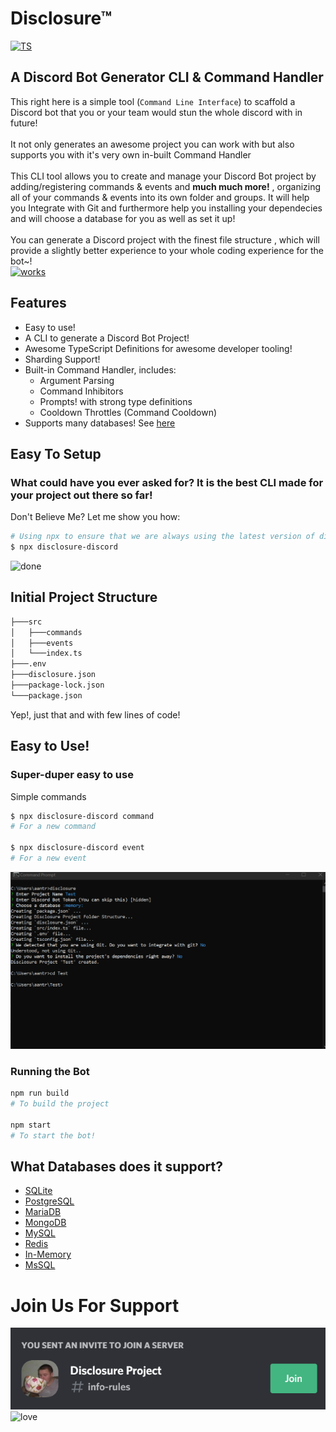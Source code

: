 # Disclosure™
[![TS](https://forthebadge.com/images/badges/made-with-typescript.svg)]()
## A Discord Bot Generator CLI & Command Handler

This right here is a simple tool (`` Command Line Interface ``) to scaffold a Discord bot that you or your team would stun the whole discord with in future! 
<br />
<br />
It not only generates an awesome project you can work with but also supports you with it's very own in-built Command Handler
<br />
<br />
This CLI tool allows you to create and manage your Discord Bot project by adding/registering commands & events and **much much more!** , organizing all of your commands & events into its own folder and groups. It will help you Integrate with Git and furthermore help you installing your dependecies and will choose a database for you as well as set it up!
<br /> <br />
You can generate a Discord project with the finest file structure , which will provide a slightly better experience to your whole coding experience for the bot~! <br />
[![works](https://forthebadge.com/images/badges/it-works-why.svg)]() <br/>

## Features
- Easy to use!
- A CLI to generate a Discord Bot Project! 
- Awesome TypeScript Definitions for awesome developer tooling!
- Sharding Support!
- Built-in Command Handler, includes:
  - Argument Parsing
  - Command Inhibitors
  - Prompts! with strong type definitions
  - Cooldown Throttles (Command Cooldown)
- Supports many databases! See [here](#what-databases-does-it-support)

## Easy To Setup

### What could have you ever asked for? It is the best CLI made for your project out there so far!
Don't Believe Me? Let me show you how:

```sh
# Using npx to ensure that we are always using the latest version of disclosure-discord
$ npx disclosure-discord
```
![done](https://zerosnaps.cf/6mostjrj.gif)

## Initial Project Structure
```sh
├───src
│   ├───commands
│   ├───events
│   └───index.ts
├───.env
├───disclosure.json
├───package-lock.json
└───package.json
```
Yep!, just that and with few lines of code!

## Easy to Use!

### Super-duper easy to use 
Simple commands 
```sh <br> 
$ npx disclosure-discord command
# For a new command

$ npx disclosure-discord event
# For a new event
```
![func](/assets/test2.gif)

### Running the Bot

```sh
npm run build
# To build the project

npm start
# To start the bot!
```

## What Databases does it support?

 - [SQLite](https://www.sqlite.org/index.html)
 - [PostgreSQL](https://www.postgresql.org/)
 - [MariaDB](https://mariadb.org/)
 - [MongoDB](https://www.mongodb.com/)
 - [MySQL](https://www.mysql.com/)
 - [Redis](https://redis.io/)
 - [In-Memory](https://en.wikipedia.org/wiki/In-memory_database)
 - [MsSQL](https://en.wikipedia.org/wiki/Microsoft_SQL_Server)

# Join Us For Support 
[![Join](/assets/Capture.png)](https://discord.gg/HG8s98Uk) <br>
![love](https://forthebadge.com/images/badges/built-with-love.svg)
